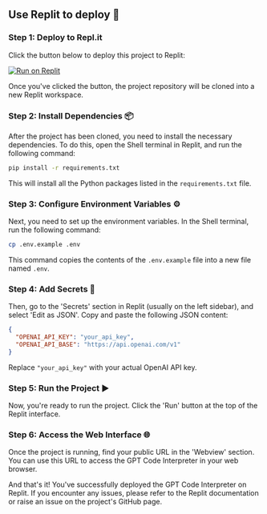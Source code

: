 ## Use Replit to deploy 🚀

### Step 1: Deploy to Repl.it

Click the button below to deploy this project to Replit:

[![Run on Replit](https://replit.com/badge/github/boyueluzhipeng/GPT_CodeInterpreter)](https://replit.com/new/github/boyueluzhipeng/GPT_CodeInterpreter)

Once you've clicked the button, the project repository will be cloned into a new Replit workspace.

### Step 2: Install Dependencies 📦

After the project has been cloned, you need to install the necessary dependencies. To do this, open the Shell terminal in Replit, and run the following command:

```bash
pip install -r requirements.txt
```

This will install all the Python packages listed in the `requirements.txt` file.

### Step 3: Configure Environment Variables ⚙️

Next, you need to set up the environment variables. In the Shell terminal, run the following command:

```bash
cp .env.example .env
```

This command copies the contents of the `.env.example` file into a new file named `.env`.

### Step 4: Add Secrets 🔐

Then, go to the 'Secrets' section in Replit (usually on the left sidebar), and select 'Edit as JSON'. Copy and paste the following JSON content:

```json
{
  "OPENAI_API_KEY": "your_api_key",
  "OPENAI_API_BASE": "https://api.openai.com/v1"
}
```

Replace `"your_api_key"` with your actual OpenAI API key.

### Step 5: Run the Project ▶️

Now, you're ready to run the project. Click the 'Run' button at the top of the Replit interface.

### Step 6: Access the Web Interface 🌐

Once the project is running, find your public URL in the 'Webview' section. You can use this URL to access the GPT Code Interpreter in your web browser.

And that's it! You've successfully deployed the GPT Code Interpreter on Replit. If you encounter any issues, please refer to the Replit documentation or raise an issue on the project's GitHub page.